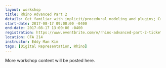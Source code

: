 ```yaml
---
layout: workshop
title: Rhino Advanced Part 2
details: Get familiar with implicit/procedural modeling and plugins; Create quick, iterative prototypes.
start-date: 2017-08-17 09:00:00 -0400
end-date: 2017-08-17 13:00:00 -0400
registration: https://www.eventbrite.com/e/rhino-advanced-part-2-tickets-36914371880
location: CFA 214
instructor: Eddy Man Kim
tags: [Digital Representation, Rhino]
---
```


More workshop content will be posted here.